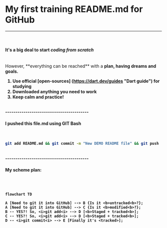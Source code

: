 # My first training README.md for GitHub
----------------------------------------
<br>

#### It's a big deal to start *coding from scratch*
<br>
 However, **everything can be reached** with a <b>plan<b>, having <b>dreams and goals<b>.
<br>

1. Use official [open-sources] (https://dart.dev/guides "Dart guide") for studying
2. Downloaded anything you need to work
3. Keep calm and practice!
<br>
-----------------------------------------
<br>

#### I pushed this file.md using GIT Bash
<br>

```bash
git add README.md && git commit -m "New DEMO README file" && git push

```
<br>
-----------------------------------------

#### My scheme plan:
<br>

```mermaid

flowchart TD

A [Need to git it into GitHub] --> B {Is it <b>untracked<b>?};
A [Need to git it into GitHub] --> C {Is it <b>modified<b>?};
B -- YES?! So, <i>git add<i> --> D [<b>Staged + tracked<b>];
C -- YES?! So, <i>git add<i> --> D [<b>Staged + tracked<b>];
D -- <i>git commit<i> --> E [Finally it's <tracked>];

```